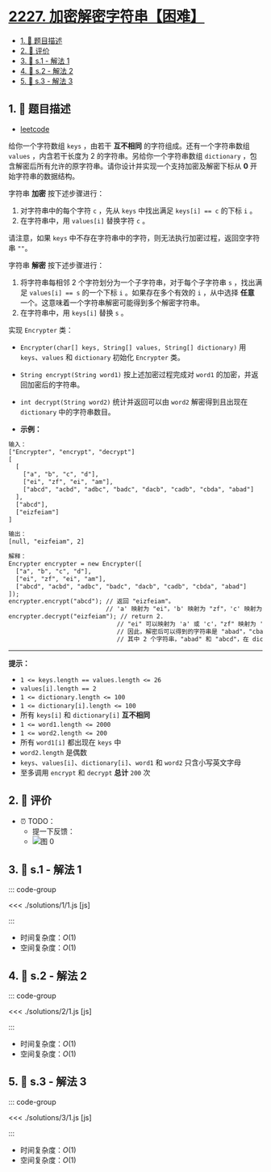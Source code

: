 # [2227. 加密解密字符串【困难】](https://github.com/tnotesjs/TNotes.leetcode/tree/main/notes/2227.%20%E5%8A%A0%E5%AF%86%E8%A7%A3%E5%AF%86%E5%AD%97%E7%AC%A6%E4%B8%B2%E3%80%90%E5%9B%B0%E9%9A%BE%E3%80%91)

<!-- region:toc -->

- [1. 📝 题目描述](#1--题目描述)
- [2. 🫧 评价](#2--评价)
- [3. 🎯 s.1 - 解法 1](#3--s1---解法-1)
- [4. 🎯 s.2 - 解法 2](#4--s2---解法-2)
- [5. 🎯 s.3 - 解法 3](#5--s3---解法-3)

<!-- endregion:toc -->

## 1. 📝 题目描述

- [leetcode](https://leetcode.cn/problems/encrypt-and-decrypt-strings/)

给你一个字符数组 `keys` ，由若干 **互不相同** 的字符组成。还有一个字符串数组 `values` ，内含若干长度为 2 的字符串。另给你一个字符串数组 `dictionary` ，包含解密后所有允许的原字符串。请你设计并实现一个支持加密及解密下标从 **0** 开始字符串的数据结构。

字符串 **加密** 按下述步骤进行：

1. 对字符串中的每个字符 `c` ，先从 `keys` 中找出满足 `keys[i] == c` 的下标 `i` 。
2. 在字符串中，用 `values[i]` 替换字符 `c` 。

请注意，如果 `keys` 中不存在字符串中的字符，则无法执行加密过程，返回空字符串 `""`。

字符串 **解密** 按下述步骤进行：

1. 将字符串每相邻 2 个字符划分为一个子字符串，对于每个子字符串 `s` ，找出满足 `values[i] == s` 的一个下标 `i` 。如果存在多个有效的 `i` ，从中选择 **任意** 一个。这意味着一个字符串解密可能得到多个解密字符串。
2. 在字符串中，用 `keys[i]` 替换 `s` 。

实现 `Encrypter` 类：

- `Encrypter(char[] keys, String[] values, String[] dictionary)` 用 `keys`、`values` 和 `dictionary` 初始化 `Encrypter` 类。
- `String encrypt(String word1)` 按上述加密过程完成对 `word1` 的加密，并返回加密后的字符串。
- `int decrypt(String word2)` 统计并返回可以由 `word2` 解密得到且出现在 `dictionary` 中的字符串数目。

- **示例：**

```txt
输入：
["Encrypter", "encrypt", "decrypt"]
[
  [
    ["a", "b", "c", "d"],
    ["ei", "zf", "ei", "am"],
    ["abcd", "acbd", "adbc", "badc", "dacb", "cadb", "cbda", "abad"]
  ],
  ["abcd"],
  ["eizfeiam"]
]

输出：
[null, "eizfeiam", 2]

解释：
Encrypter encrypter = new Encrypter([
  ["a", "b", "c", "d"],
  ["ei", "zf", "ei", "am"],
  ["abcd", "acbd", "adbc", "badc", "dacb", "cadb", "cbda", "abad"]
]);
encrypter.encrypt("abcd"); // 返回 "eizfeiam"。
                           // 'a' 映射为 "ei"，'b' 映射为 "zf"，'c' 映射为 "ei"，'d' 映射为 "am"。
encrypter.decrypt("eizfeiam"); // return 2.
                              // "ei" 可以映射为 'a' 或 'c'，"zf" 映射为 'b'，"am" 映射为 'd'。
                              // 因此，解密后可以得到的字符串是 "abad"，"cbad"，"abcd" 和 "cbcd"。
                              // 其中 2 个字符串，"abad" 和 "abcd"，在 dictionary 中出现，所以答案是 2 。
```

---

**提示：**

- `1 <= keys.length == values.length <= 26`
- `values[i].length == 2`
- `1 <= dictionary.length <= 100`
- `1 <= dictionary[i].length <= 100`
- 所有 `keys[i]` 和 `dictionary[i]` **互不相同**
- `1 <= word1.length <= 2000`
- `1 <= word2.length <= 200`
- 所有 `word1[i]` 都出现在 `keys` 中
- `word2.length` 是偶数
- `keys`、`values[i]`、`dictionary[i]`、`word1` 和 `word2` 只含小写英文字母
- 至多调用 `encrypt` 和 `decrypt` **总计** `200` 次

## 2. 🫧 评价

- ⏰ TODO：
  - 提一下反馈：
  - ![图 0](https://cdn.jsdelivr.net/gh/tnotesjs/imgs@main/2025-09-27-11-27-49.png)

## 3. 🎯 s.1 - 解法 1

::: code-group

<<< ./solutions/1/1.js [js]

:::

- 时间复杂度：$O(1)$
- 空间复杂度：$O(1)$

## 4. 🎯 s.2 - 解法 2

::: code-group

<<< ./solutions/2/1.js [js]

:::

- 时间复杂度：$O(1)$
- 空间复杂度：$O(1)$

## 5. 🎯 s.3 - 解法 3

::: code-group

<<< ./solutions/3/1.js [js]

:::

- 时间复杂度：$O(1)$
- 空间复杂度：$O(1)$
